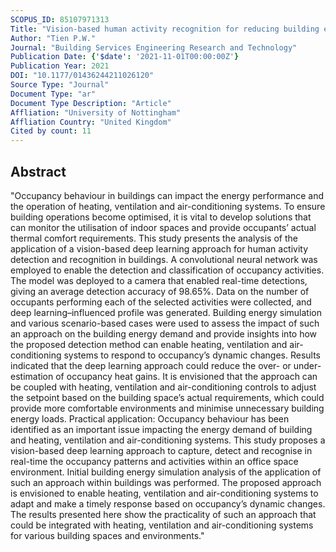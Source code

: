 ```yaml
---
SCOPUS_ID: 85107971313
Title: "Vision-based human activity recognition for reducing building energy demand"
Author: "Tien P.W."
Journal: "Building Services Engineering Research and Technology"
Publication Date: {'$date': '2021-11-01T00:00:00Z'}
Publication Year: 2021
DOI: "10.1177/01436244211026120"
Source Type: "Journal"
Document Type: "ar"
Document Type Description: "Article"
Affliation: "University of Nottingham"
Affliation Country: "United Kingdom"
Cited by count: 11
---
```


## Abstract
"Occupancy behaviour in buildings can impact the energy performance and the operation of heating, ventilation and air-conditioning systems. To ensure building operations become optimised, it is vital to develop solutions that can monitor the utilisation of indoor spaces and provide occupants’ actual thermal comfort requirements. This study presents the analysis of the application of a vision-based deep learning approach for human activity detection and recognition in buildings. A convolutional neural network was employed to enable the detection and classification of occupancy activities. The model was deployed to a camera that enabled real-time detections, giving an average detection accuracy of 98.65%. Data on the number of occupants performing each of the selected activities were collected, and deep learning–influenced profile was generated. Building energy simulation and various scenario-based cases were used to assess the impact of such an approach on the building energy demand and provide insights into how the proposed detection method can enable heating, ventilation and air-conditioning systems to respond to occupancy’s dynamic changes. Results indicated that the deep learning approach could reduce the over- or under-estimation of occupancy heat gains. It is envisioned that the approach can be coupled with heating, ventilation and air-conditioning controls to adjust the setpoint based on the building space’s actual requirements, which could provide more comfortable environments and minimise unnecessary building energy loads. Practical application: Occupancy behaviour has been identified as an important issue impacting the energy demand of building and heating, ventilation and air-conditioning systems. This study proposes a vision-based deep learning approach to capture, detect and recognise in real-time the occupancy patterns and activities within an office space environment. Initial building energy simulation analysis of the application of such an approach within buildings was performed. The proposed approach is envisioned to enable heating, ventilation and air-conditioning systems to adapt and make a timely response based on occupancy’s dynamic changes. The results presented here show the practicality of such an approach that could be integrated with heating, ventilation and air-conditioning systems for various building spaces and environments."
